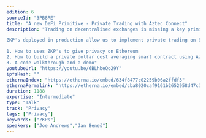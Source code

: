 ```yaml
---
edition: 6
sourceId: "3PB8RE"
title: "A new DeFi Primitive - Private Trading with Aztec Connect"
description: "Trading on decentralised exchanges is missing a key primitive, **privacy**. In traditional markets, an OTC desk enables large orders to trade without moving the price on chain this is missing and everyone can see everything.

ZKP's deployed in production allow us to implement private trading on Ethereum. This talk looks into:

1. How to uses ZKP's to give privacy on Ethereum
2. How to build a private dollar cost averaging smart contract using Aztec Connect
3. A code walkthrough and a demo"
youtubeUrl: "https://youtu.be/6BLhbeQo29Y"
ipfsHash: ""
ethernaIndex: "https://etherna.io/embed/634f8477c02259b06a2ffdf3"
ethernaPermalink: "https://etherna.io/embed/cba8020caf9161b2652958d47c35e9e4ffc66322298d1f8b396bee429af03479"
duration: 1188
expertise: "Intermediate"
type: "Talk"
track: "Privacy"
tags: ["Privacy"]
keywords: ["ZKPs"]
speakers: ["Joe Andrews","Jan Beneš"]
---
```

